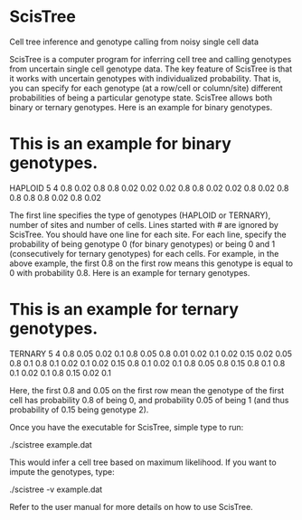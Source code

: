 # ScisTree
Cell tree inference and genotype calling from noisy single cell data

ScisTree is a computer program for inferring cell tree and calling genotypes from uncertain single cell genotype data. The key feature of ScisTree is that it works with uncertain genotypes with individualized probability. That is, you can specify for each genotype (at a row/cell or column/site) different probabilities of being a particular genotype state. ScisTree allows both binary or ternary genotypes. Here is an example for binary genotypes.

# This is an example for binary genotypes.
HAPLOID 5 4
0.8 0.02 0.8 0.8
0.02 0.02 0.02 0.8
0.8 0.02 0.02 0.8
0.02 0.8 0.8 0.8
0.8 0.02 0.8 0.02

The first line specifies the type of genotypes (HAPLOID or TERNARY), number of sites and number of cells. Lines started with # are ignored by ScisTree. You should have one line for each site. For each line, specify the probability of being genotype 0 (for binary genotypes) or being 0 and 1 (consecutively for ternary genotypes) for each cells. For example, in the above example, the first 0.8 on the first row means this genotype is equal to 0 with probability 0.8. Here is an example for ternary genotypes.

# This is an example for ternary genotypes.
TERNARY 5 4
0.8 0.05 0.02 0.1 0.8 0.05 0.8 0.01
0.02 0.1 0.02 0.15 0.02 0.05 0.8 0.1
0.8 0.1 0.02 0.1 0.02 0.15 0.8 0.1
0.02 0.1 0.8 0.05 0.8 0.15 0.8 0.1
0.8 0.1 0.02 0.1 0.8 0.15 0.02 0.1

Here, the first 0.8 and 0.05 on the first row mean the genotype of the first cell has probability 0.8 of being 0, and probability 0.05 of being 1 (and thus probability of 0.15 being genotype 2).

Once you have the executable for ScisTree, simple type to run:

./scistree example.dat

This would infer a cell tree based on maximum likelihood. If you want to impute the genotypes, type:

./scistree -v example.dat

Refer to the user manual for more details on how to use ScisTree.
